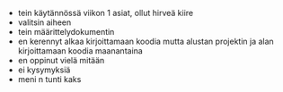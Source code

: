 - tein käytännössä viikon 1 asiat, ollut hirveä kiire
- valitsin aiheen
- tein määrittelydokumentin
- en kerennyt alkaa kirjoittamaan koodia mutta alustan projektin ja alan kirjoittamaan koodia maanantaina
- en oppinut vielä mitään
- ei kysymyksiä
- meni n tunti kaks